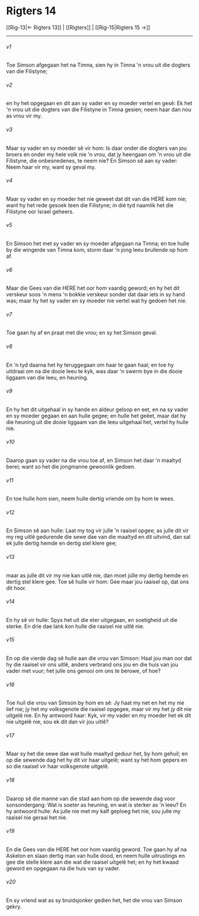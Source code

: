 # Rigters 14

[[Rig-13|← Rigters 13]] | [[Rigters]] | [[Rig-15|Rigters 15 →]]
***

###### v1
Toe Simson afgegaan het na Timna, sien hy in Timna 'n vrou uit die dogters van die Filistyne; 
###### v2
en hy het opgegaan en dit aan sy vader en sy moeder vertel en gesê: Ek het 'n vrou uit die dogters van die Filistyne in Timna gesien; neem haar dan nou as vrou vir my. 
###### v3
Maar sy vader en sy moeder sê vir hom: Is daar onder die dogters van jou broers en onder my hele volk nie 'n vrou, dat jy heengaan om 'n vrou uit die Filistyne, die onbesnedenes, te neem nie? En Simson sê aan sy vader: Neem haar vir my, want sy geval my. 
###### v4
Maar sy vader en sy moeder het nie geweet dat dit van die HERE kom nie; want hy het rede gesoek teen die Filistyne; in dié tyd naamlik het die Filistyne oor Israel geheers. 
###### v5
En Simson het met sy vader en sy moeder afgegaan na Timna; en toe hulle by die wingerde van Timna kom, storm daar 'n jong leeu brullende op hom af. 
###### v6
Maar die Gees van die HERE het oor hom vaardig geword; en hy het dit verskeur soos 'n mens 'n bokkie verskeur sonder dat daar iets in sy hand was; maar hy het sy vader en sy moeder nie vertel wat hy gedoen het nie. 
###### v7
Toe gaan hy af en praat met die vrou; en sy het Simson geval. 
###### v8
En 'n tyd daarna het hy teruggegaan om haar te gaan haal; en toe hy uitdraai om na die dooie leeu te kyk, was daar 'n swerm bye in die dooie liggaam van die leeu, en heuning. 
###### v9
En hy het dit uitgehaal in sy hande en aldeur geloop en eet, en na sy vader en sy moeder gegaan en aan hulle gegee; en hulle het geëet, maar dat hy die heuning uit die dooie liggaam van die leeu uitgehaal het, vertel hy hulle nie. 
###### v10
Daarop gaan sy vader na die vrou toe af, en Simson het daar 'n maaltyd berei; want so het die jongmanne gewoonlik gedoen. 
###### v11
En toe hulle hom sien, neem hulle dertig vriende om by hom te wees. 
###### v12
En Simson sê aan hulle: Laat my tog vir julle 'n raaisel opgee; as julle dit vir my reg uitlê gedurende die sewe dae van die maaltyd en dit uitvind, dan sal ek julle dertig hemde en dertig stel klere gee; 
###### v13
maar as julle dit vir my nie kan uitlê nie, dan moet júlle my dertig hemde en dertig stel klere gee. Toe sê hulle vir hom: Gee maar jou raaisel op, dat ons dit hoor. 
###### v14
En hy sê vir hulle: Spys het uit die eter uitgegaan, en soetigheid uit die sterke. En drie dae lank kon hulle die raaisel nie uitlê nie. 
###### v15
En op die vierde dag sê hulle aan die vrou van Simson: Haal jou man oor dat hy die raaisel vir ons uitlê, anders verbrand ons jou en die huis van jou vader met vuur; het julle ons genooi om ons te berowe, of hoe? 
###### v16
Toe huil die vrou van Simson by hom en sê: Jy haat my net en het my nie lief nie; jy het my volksgenote die raaisel opgegee, maar vir my het jy dit nie uitgelê nie. En hy antwoord haar: Kyk, vir my vader en my moeder het ek dit nie uitgelê nie, sou ek dit dan vir jou uitlê? 
###### v17
Maar sy het die sewe dae wat hulle maaltyd geduur het, by hom gehuil; en op die sewende dag het hy dit vir haar uitgelê; want sy het hom gepers en so die raaisel vir haar volksgenote uitgelê. 
###### v18
Daarop sê die manne van die stad aan hom op die sewende dag voor sonsondergang: Wat is soeter as heuning, en wat is sterker as 'n leeu? En hy antwoord hulle: As julle nie met my kalf geploeg het nie, sou julle my raaisel nie geraai het nie. 
###### v19
En die Gees van die HERE het oor hom vaardig geword. Toe gaan hy af na Askelon en slaan dertig man van hulle dood, en neem hulle uitrustings en gee die stelle klere aan die wat die raaisel uitgelê het; en hy het kwaad geword en opgegaan na die huis van sy vader. 
###### v20
En sy vriend wat as sy bruidsjonker gedien het, het die vrou van Simson gekry. 
